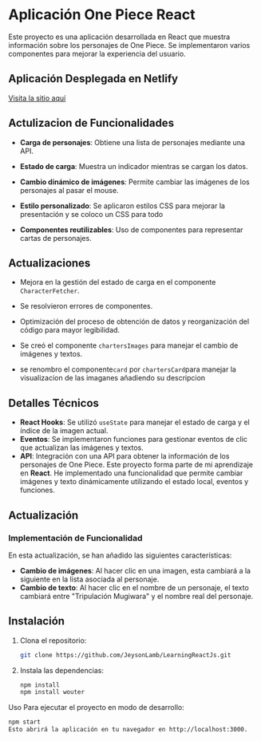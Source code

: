 # Aplicación One Piece React

Este proyecto es una aplicación desarrollada en React que muestra información sobre los personajes de One Piece. Se implementaron varios componentes para mejorar la experiencia del usuario.

## Aplicación Desplegada en Netlify

[Visita la sitio aquí](https://opcard.netlify.app/)

## Actulizacion de Funcionalidades

- **Carga de personajes**: Obtiene una lista de personajes mediante una API.
- **Estado de carga**: Muestra un indicador mientras se cargan los datos.
- **Cambio dinámico de imágenes**: Permite cambiar las imágenes de los personajes al pasar el mouse.

- **Estilo personalizado**: Se aplicaron estilos CSS para mejorar la presentación y se coloco un CSS para todo
- **Componentes reutilizables**: Uso de componentes para representar cartas de personajes.

## Actualizaciones

- Mejora en la gestión del estado de carga en el componente `CharacterFetcher`.
- Se resolvieron errores de componentes.
- Optimización del proceso de obtención de datos y reorganización del código para mayor legibilidad.
- Se creó el componente `chartersImages` para manejar el cambio de imágenes y textos.

- se renombro el componente`card` por `chartersCard`para manejar la visualizacion de las imaganes añadiendo su descripcion

## Detalles Técnicos

- **React Hooks**: Se utilizó `useState` para manejar el estado de carga y el índice de la imagen actual.
- **Eventos**: Se implementaron funciones para gestionar eventos de clic que actualizan las imágenes y textos.
- **API**: Integración con una API para obtener la información de los personajes de One Piece.
Este proyecto forma parte de mi aprendizaje en **React**. He implementado una funcionalidad que permite cambiar imágenes y texto dinámicamente utilizando el estado local, eventos y funciones.

## Actualización

### Implementación de Funcionalidad

En esta actualización, se han añadido las siguientes características:

- **Cambio de imágenes**: Al hacer clic en una imagen, esta cambiará a la siguiente en la lista asociada al personaje.
- **Cambio de texto**: Al hacer clic en el nombre de un personaje, el texto cambiará entre "Tripulación Mugiwara" y el nombre real del personaje.

## Instalación

1. Clona el repositorio:

   ```bash
   git clone https://github.com/JeysonLamb/LearningReactJs.git

2. Instala las dependencias:
  
   ```bash
   npm install
   npm install wouter


Uso
Para ejecutar el proyecto en modo de desarrollo:

 ```bash
npm start
Esto abrirá la aplicación en tu navegador en http://localhost:3000.
